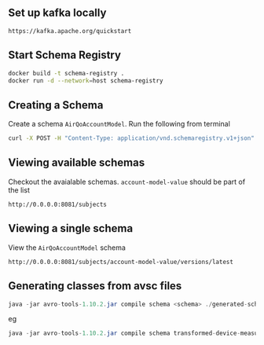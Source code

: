## Set up kafka locally

```https
https://kafka.apache.org/quickstart
```

## Start Schema Registry

```bash
docker build -t schema-registry .
docker run -d --network=host schema-registry
```

## Creating a Schema

Create a schema `AirQoAccountModel`. Run the following from terminal

```bash
curl -X POST -H "Content-Type: application/vnd.schemaregistry.v1+json" --data '{"schema": "{\"namespace\": \"net.airqo.models\",  \"type\": \"record\", \"name\": \"AirQoAccountModel\", \"fields\": [{\"name\": \"firstName\", \"type\": \"string\"}, {\"name\": \"lastName\", \"type\": \"string\"},  {\"name\": \"emailAddress\", \"type\": \"string\" }]}"}' http://0.0.0.0:8081/subjects/account-model-value/versions
```

## Viewing available schemas

Checkout the avaialable schemas. `account-model-value` should be part of the list

```http
http://0.0.0.0:8081/subjects
```

## Viewing a single schema

View the `AirQoAccountModel` schema

```http
http://0.0.0.0:8081/subjects/account-model-value/versions/latest
```

## Generating classes from avsc files

```java
java -jar avro-tools-1.10.2.jar compile schema <schema> ./generated-schema/
```

eg

```java
java -jar avro-tools-1.10.2.jar compile schema transformed-device-measurements.avsc ./generated-schema/
```
